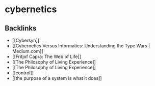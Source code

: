 # cybernetics



## Backlinks

-   [[Cybersyn]]
-   [[Cybernetics Versus Informatics: Understanding the Type Wars | Medium.com]]
-   [[Fritjof Capra: The Web of Life]]
-   [[The Philosophy of Living Experience]]
-   [[The Philosophy of Living Experience]]
-   [[control]]
-   [[the purpose of a system is what it does]]

